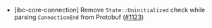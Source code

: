- [ibc-core-connection] Remove `State::Uninitialized` check while parsing `ConnectionEnd`
  from Protobuf ([\#1123](https://github.com/cosmos/ibc-rs/issues/1123))
